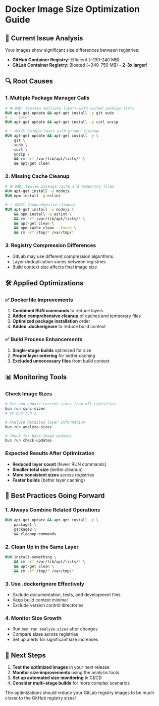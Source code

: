 # Docker Image Size Optimization Guide

## 🚨 Current Issue Analysis

Your images show significant size differences between registries:

- **GitHub Container Registry**: Efficient (~130-240 MB)
- **GitLab Container Registry**: Bloated (~340-750 MB) - **2-3x larger!**

## 🔍 Root Causes

### 1. **Multiple Package Manager Calls**

```dockerfile
# ❌ BAD: Creates multiple layers with cached package lists
RUN apt-get update && apt-get install -y git sudo
# ... later ...
RUN apt-get update && apt-get install -y curl unzip
```

```dockerfile
# ✅ GOOD: Single layer with proper cleanup
RUN apt-get update && apt-get install -y \
    git \
    sudo \
    curl \
    unzip \
    && rm -rf /var/lib/apt/lists/* \
    && apt-get clean
```

### 2. **Missing Cache Cleanup**

```dockerfile
# ❌ BAD: Leaves package cache and temporary files
RUN apt-get install -y nodejs
RUN npm install -g eslint
```

```dockerfile
# ✅ GOOD: Comprehensive cleanup
RUN apt-get install -y nodejs \
    && npm install -g eslint \
    && rm -rf /var/lib/apt/lists/* \
    && apt-get clean \
    && npm cache clean --force \
    && rm -rf /tmp/* /var/tmp/*
```

### 3. **Registry Compression Differences**

- GitLab may use different compression algorithms
- Layer deduplication varies between registries
- Build context size affects final image size

## 🛠️ Applied Optimizations

### ✅ **Dockerfile Improvements**

1. **Combined RUN commands** to reduce layers
2. **Added comprehensive cleanup** of caches and temporary files
3. **Optimized package installation** order
4. **Added .dockerignore** to reduce build context

### ✅ **Build Process Enhancements**

1. **Single-stage builds** optimized for size
2. **Proper layer ordering** for better caching
3. **Excluded unnecessary files** from build context

## 📊 Monitoring Tools

### Check Image Sizes

```bash
# Get and update current sizes from all registries
bun run sync-sizes
# or bun run s

# Analyze detailed layer information
bun run analyze-sizes

# Check for base image updates
bun run check-updates
```

### Expected Results After Optimization

- **Reduced layer count** (fewer RUN commands)
- **Smaller total size** (better cleanup)
- **More consistent sizes** across registries
- **Faster builds** (better layer caching)

## 🎯 Best Practices Going Forward

### 1. **Always Combine Related Operations**

```dockerfile
RUN apt-get update && apt-get install -y \
    package1 \
    package2 \
    && cleanup-commands
```

### 2. **Clean Up in the Same Layer**

```dockerfile
RUN install-something \
    && rm -rf /var/lib/apt/lists/* \
    && apt-get clean \
    && rm -rf /tmp/* /var/tmp/*
```

### 3. **Use .dockerignore Effectively**

- Exclude documentation, tests, and development files
- Keep build context minimal
- Exclude version control directories

### 4. **Monitor Size Growth**

- Run `bun run analyze-sizes` after changes
- Compare sizes across registries
- Set up alerts for significant size increases

## 🚀 Next Steps

1. **Test the optimized images** in your next release
2. **Monitor size improvements** using the analysis tools
3. **Set up automated size monitoring** in CI/CD
4. **Consider multi-stage builds** for more complex scenarios

The optimizations should reduce your GitLab registry images to be much closer to the GitHub registry
sizes!
